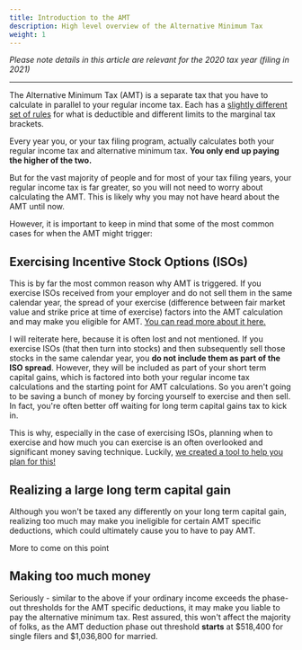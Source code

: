 ```yaml
---
title: Introduction to the AMT
description: High level overview of the Alternative Minimum Tax
weight: 1
---
```


_Please note details in this article are relevant for the 2020 tax year (filing in 2021)_

------------------

The Alternative Minimum Tax (AMT) is a separate tax that you have to calculate in parallel to your regular income tax. Each has a [slightly different set of rules](/posts/amt-regular-tax-differences) for what is deductible and different limits to the marginal tax brackets. 

Every year you, or your tax filing program, actually calculates both your regular income tax and alternative minimum tax. **You only end up paying the higher of the two.** 

But for the vast majority of people and for most of your tax filing years, your regular income tax is far greater, so you will not need to worry about calculating the AMT. This is likely why you may not have heard about the AMT until now. 

However, it is important to keep in mind that some of the most common cases for when the AMT might trigger:

Exercising Incentive Stock Options (ISOs)
-----
This is by far the most common reason why AMT is triggered. If you exercise ISOs received from your employer and do not sell them in the same calendar year, the spread of your exercise (difference between fair market value and strike price at time of exercise) factors into the AMT calculation and may make you eligible for AMT. [You can read more about it here.](/posts/amt-taxes)

I will reiterate here, because it is often lost and not mentioned. If you exercise ISOs (that then turn into stocks) and then subsequently sell those stocks in the same calendar year, you **do not include them as part of the ISO spread**. However, they will be included as part of your short term capital gains, which is factored into both your regular income tax calculations and the starting point for AMT calculations. So you aren't going to be saving a bunch of money by forcing yourself to exercise and then sell. In fact, you're often better off waiting for long term capital gains tax to kick in.

This is why, especially in the case of exercising ISOs, planning when to exercise and how much you can exercise is an often overlooked and significant money saving technique. Luckily, [we created a tool to help you plan for this!](/iso-exercise-planner)

Realizing a large long term capital gain
-----
Although you won't be taxed any differently on your long term capital gain, realizing too much may make you ineligible for certain AMT specific deductions, which could ultimately cause you to have to pay AMT. 

More to come on this point

Making too much money 
-----
Seriously - similar to the above if your ordinary income exceeds the phase-out thresholds for the AMT specific deductions, it may make you liable to pay the alternative minimum tax. Rest assured, this won't affect the majority of folks, as the AMT deduction phase out threshold **starts** at $518,400 for single filers and $1,036,800 for married.